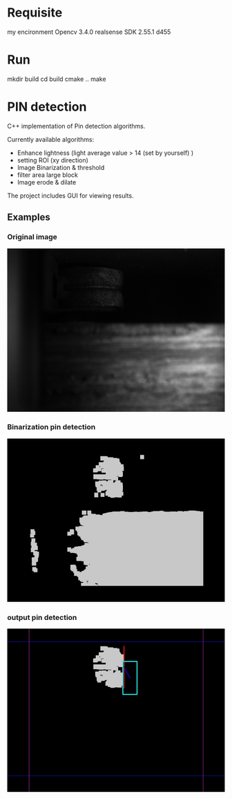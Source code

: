 
# Requisite
my encironment
Opencv 3.4.0
realsense SDK 2.55.1   d455

# Run
mkdir build
cd build
cmake ..
make 
# PIN detection
C++ implementation of Pin detection algorithms.

Currently available algorithms:

 - Enhance lightness (light average value > 14 (set by yourself) )
 - setting ROI (xy direction)
 - Image Binarization & threshold
 - filter area large block
 - Image erode & dilate


The project includes GUI for viewing results.

## Examples

### Original image

![](result/original_img.jpg)

### Binarization pin detection

![](result/binaryImage1.jpg)

### output pin detection

![](result/output_img.jpg)
